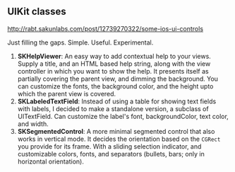 ## UIKit classes ##

http://rabt.sakunlabs.com/post/12739270322/some-ios-ui-controls

Just filling the gaps. Simple. Useful. Experimental.

1. **SKHelpViewer**: An easy way to add contextual help to your views. Supply a title, and an HTML based help string, along with the view controller in which you want to show the help. It presents itself as partially covering the parent view, and dimming the background. You can customize the fonts, the background color, and the height upto which the parent view is covered.
2. **SKLabeledTextField**: Instead of using a table for showing text fields with labels, I decided to make a standalone version, a subclass of UITextField. Can customize the label's font, backgroundColor, text color, and width.
3. **SKSegmentedControl**: A more minimal segmented control that also works in vertical mode. It decides the orientation based on the `CGRect` you provide for its frame. With a sliding selection indicator, and customizable colors, fonts, and separators (bullets, bars; only in horizontal orientation).